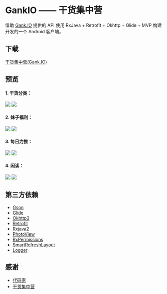 # GankIO —— 干货集中营
借助 [Gank.IO](https://gank.io/) 提供的 API 使用 RxJava + Retrofit + Okhttp + Glide + MVP 构建开发的一个 Android 客户端。

## 下载 ##
[干货集中营(Gank.IO)](./Gank.IO-3.6.apk)

## 预览 ##
#### 1. 干货分类： ####
![](./screenshots/gank_type_1.jpg)
![](./screenshots/gank_type_2.jpg)
#### 2. 妹子福利： ####
![](./screenshots/gank_welfare_1.jpg)
![](./screenshots/gank_welfare_2.jpg)
#### 3. 每日力推： ####
![](./screenshots/gank_daily_1.jpg)
![](./screenshots/gank_daily_2.jpg)
#### 4. 闲读： ####
![](./screenshots/gank_reading_1.jpg)
![](./screenshots/gank_reading_2.jpg)

## 第三方依赖 ##
* [Gson](https://github.com/google/gson)
* [Glide](https://github.com/bumptech/glide)
* [Okhttp3](https://github.com/square/okhttp)
* [Retrofit](https://github.com/square/retrofit)
* [Rxjava2](https://github.com/ReactiveX/RxJava)
* [PhotoView](https://github.com/chrisbanes/PhotoView)
* [RxPermissions](https://github.com/tbruyelle/RxPermissions)
* [SmartRefreshLayout](https://github.com/scwang90/SmartRefreshLayout)
* [Logger](https://github.com/orhanobut/logger)

## 感谢 ##
* [代码家](https://github.com/daimajia)
* [干货集中营](https://gank.io/)

